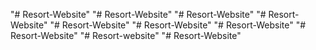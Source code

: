 "# Resort-Website" 
"# Resort-Website" 
"# Resort-Website" 
"# Resort-Website" 
"# Resort-Website" 
"# Resort-Website" 
"# Resort-Website" 
"# Resort-Website" 
"# Resort-website" 
"# Resort-Website" 
